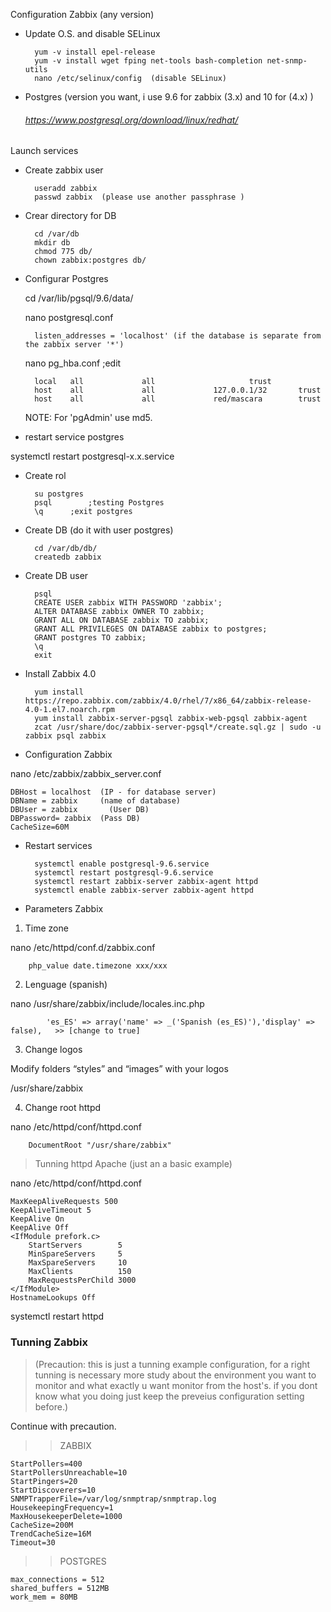 
 
Configuration Zabbix (any version)


- Update O.S. and disable SELinux 
	
		yum -v install epel-release 
		yum -v install wget fping net-tools bash-completion net-snmp-utils
		nano /etc/selinux/config  (disable SELinux)
  
- Postgres (version you want, i use 9.6 for zabbix (3.x)  and 10 for (4.x) )

  ###### https://www.postgresql.org/download/linux/redhat/

Launch services 

- Create zabbix user
  	
		useradd zabbix
  		passwd zabbix  (please use another passphrase )

- Crear directory for DB
  	
		cd /var/db
  		mkdir db
  		chmod 775 db/
  		chown zabbix:postgres db/

- Configurar Postgres
  
  cd /var/lib/pgsql/9.6/data/
  
  nano postgresql.conf

		listen_addresses = 'localhost' (if the database is separate from the zabbix server '*')

  	nano pg_hba.conf			;edit 

    	local   all             all						trust
    	host    all             all             127.0.0.1/32       trust
    	host    all             all             red/mascara        trust

    NOTE: For 'pgAdmin' use md5.

- restart service postgres

systemctl restart postgresql-x.x.service

- Create rol

		su postgres
	 	psql		;testing Postgres
  		\q		;exit postgres
	


- Create DB (do it with user postgres)
  
  		cd /var/db/db/
  		createdb zabbix

- Create DB user
  
  		psql
  		CREATE USER zabbix WITH PASSWORD 'zabbix';
  		ALTER DATABASE zabbix OWNER TO zabbix;
  		GRANT ALL ON DATABASE zabbix TO zabbix;
  		GRANT ALL PRIVILEGES ON DATABASE zabbix to postgres;
  		GRANT postgres TO zabbix;
  		\q
  		exit

- Install Zabbix 4.0

		yum install https://repo.zabbix.com/zabbix/4.0/rhel/7/x86_64/zabbix-release-4.0-1.el7.noarch.rpm
		yum install zabbix-server-pgsql zabbix-web-pgsql zabbix-agent
		zcat /usr/share/doc/zabbix-server-pgsql*/create.sql.gz | sudo -u zabbix psql zabbix

- Configuration Zabbix

nano /etc/zabbix/zabbix_server.conf

  	DBHost = localhost  (IP - for database server)
  	DBName = zabbix	  	(name of database)
  	DBUser = zabbix		  (User DB)
  	DBPassword= zabbix 	(Pass DB)
  	CacheSize=60M

- Restart services

		systemctl enable postgresql-9.6.service
  		systemctl restart postgresql-9.6.service
  		systemctl restart zabbix-server zabbix-agent httpd
  		systemctl enable zabbix-server zabbix-agent httpd


- Parameters Zabbix

1. Time zone
  
  nano /etc/httpd/conf.d/zabbix.conf
  
		php_value date.timezone xxx/xxx

2. Lenguage (spanish)
  
  nano /usr/share/zabbix/include/locales.inc.php
    
    		'es_ES' => array('name' => _('Spanish (es_ES)'),'display' => false),   >> [change to true]
	
3. Change logos

Modify folders “styles” and “images” with your logos
  
  /usr/share/zabbix

4. Change root httpd

nano /etc/httpd/conf/httpd.conf
	
		DocumentRoot "/usr/share/zabbix"

  > Tunning httpd Apache (just an a basic example)

  nano /etc/httpd/conf/httpd.conf

    MaxKeepAliveRequests 500
    KeepAliveTimeout 5
    KeepAlive On
    KeepAlive Off
    <IfModule prefork.c>
        StartServers        5
        MinSpareServers     5
        MaxSpareServers     10
        MaxClients          150
        MaxRequestsPerChild 3000
    </IfModule>
    HostnameLookups Off

systemctl restart httpd


 ### Tunning Zabbix
 > (Precaution: this is just a tunning example configuration, for a right tunning is necessary more study about the environment you want to monitor and what exactly u want monitor from the host's. if you dont know what you doing just keep the preveius configuration setting before.)

  Continue with precaution.

  >>  ZABBIX

    StartPollers=400
    StartPollersUnreachable=10
    StartPingers=20
    StartDiscoverers=10
    SNMPTrapperFile=/var/log/snmptrap/snmptrap.log
    HousekeepingFrequency=1
    MaxHousekeeperDelete=1000
    CacheSize=200M
    TrendCacheSize=16M
    Timeout=30

  >>  POSTGRES
              
    max_connections = 512
    shared_buffers = 512MB
    work_mem = 80MB
